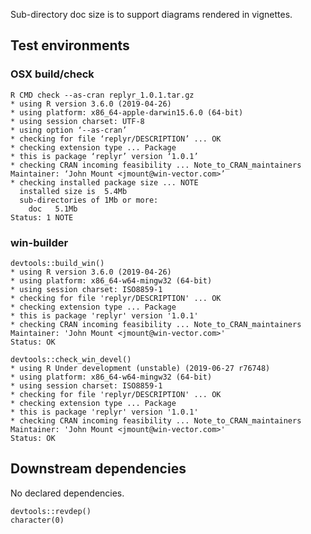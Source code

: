 
Sub-directory doc size is to support diagrams rendered in vignettes.

## Test environments

### OSX build/check

    R CMD check --as-cran replyr_1.0.1.tar.gz 
    * using R version 3.6.0 (2019-04-26)
    * using platform: x86_64-apple-darwin15.6.0 (64-bit)
    * using session charset: UTF-8
    * using option ‘--as-cran’
    * checking for file ‘replyr/DESCRIPTION’ ... OK
    * checking extension type ... Package
    * this is package ‘replyr’ version ‘1.0.1’
    * checking CRAN incoming feasibility ... Note_to_CRAN_maintainers
    Maintainer: ‘John Mount <jmount@win-vector.com>’
    * checking installed package size ... NOTE
      installed size is  5.4Mb
      sub-directories of 1Mb or more:
        doc   5.1Mb
    Status: 1 NOTE

### win-builder 

    devtools::build_win()
    * using R version 3.6.0 (2019-04-26)
    * using platform: x86_64-w64-mingw32 (64-bit)
    * using session charset: ISO8859-1
    * checking for file 'replyr/DESCRIPTION' ... OK
    * checking extension type ... Package
    * this is package 'replyr' version '1.0.1'
    * checking CRAN incoming feasibility ... Note_to_CRAN_maintainers
    Maintainer: 'John Mount <jmount@win-vector.com>'
    Status: OK

    devtools::check_win_devel()
    * using R Under development (unstable) (2019-06-27 r76748)
    * using platform: x86_64-w64-mingw32 (64-bit)
    * using session charset: ISO8859-1
    * checking for file 'replyr/DESCRIPTION' ... OK
    * checking extension type ... Package
    * this is package 'replyr' version '1.0.1'
    * checking CRAN incoming feasibility ... Note_to_CRAN_maintainers
    Maintainer: 'John Mount <jmount@win-vector.com>'
    Status: OK


## Downstream dependencies

No declared dependencies.

    devtools::revdep()
    character(0)

